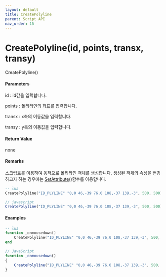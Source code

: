 ```yaml
---
layout: default
title: CreatePolyline
parent: Script API
nav_order: 15
---
```

# CreatePolyline\(id, points, transx, transy\)

CreatePolyline\(\)

#### Parameters

id : id값을 입력합니다.

points : 폴리라인의 좌표를 입력합니다.

transx : x축의 이동값을 입력합니다.

transy : y축의 이동값을 입력합니다.

#### Return Value

none

#### Remarks

스크립트를 이용하여 동적으로 폴리라인 객체를 생성합니다. 생성된 객체의 속성을 변경하고자 하는 경우에는 [SetAttribute\(\)](https://expnuni.gitbooks.io/enuspace/content/ScriptAPI/SetAttribute.html)함수를 이용합니다.

```lua
-- lua
CreatePolyline("ID_PLYLINE" "0,0 46,-39 76,0 108,-37 139,-3", 500, 500)
```

```js
// javascript
CreatePolyline("ID_PLYLINE" "0,0 46,-39 76,0 108,-37 139,-3", 500, 500);
```

#### 

#### Examples

```lua
-- lua
function _onmousedown()
    CreatePolyline("ID_PLYLINE" "0,0 46,-39 76,0 108,-37 139,-3", 500, 500)
end
```

```js
// JavaScript
function _onmousedown()
{    
    CreatePolyline("ID_PLYLINE" "0,0 46,-39 76,0 108,-37 139,-3", 500, 500);
}
```



